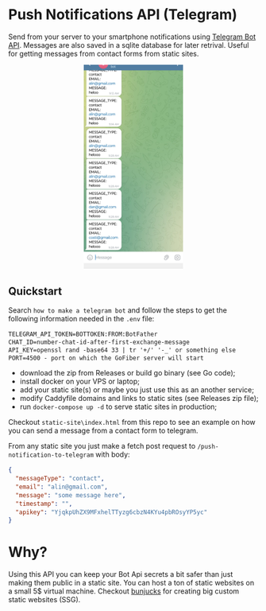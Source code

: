 # Push Notifications API (Telegram)

Send from your server to your smartphone notifications using [Telegram Bot API](https://telegram.org/).
Messages are also saved in a sqlite database for later retrival. Useful for getting messages from contact forms from static sites.

<p align="center">
  <img src="./pics/telegram_messages.jpeg" width="200">
</p>


## Quickstart

Search `how to make a telegram bot` and follow the steps to get the following information needed in the `.env` file:

```shell
TELEGRAM_API_TOKEN=BOTTOKEN:FROM:BotFather
CHAT_ID=number-chat-id-after-first-exchange-message
API_KEY=openssl rand -base64 33 | tr '+/' '-_' or something else
PORT=4500 - port on which the GoFiber server will start
```


- download the zip from Releases or build go binary (see Go code); 
- install docker on your VPS or laptop; 
- add your static site(s) or maybe you just use this as an another service; 
- modify Caddyfile domains and links to static sites (see Releases zip file);
- run `docker-compose up -d` to serve static sites in production;


Checkout `static-site\index.html` from this repo to see an example on how you can send a message from a contact form to telegram.

From any static site you just make a fetch post request to `/push-notification-to-telegram` with body:
```json
{
  "messageType": "contact",
  "email": "alin@gmail.com",
  "message": "some message here",
  "timestamp": "",
  "apikey": "YjqkpUhZX9MFxhelTTyzg6cbzN4KYu4pbROsyYP5yc"
}
```

# Why?

Using this API you can keep your Bot Api secrets a bit safer than just making them public in a static site. You can host a ton of static websites on a small 5$ virtual machine. Checkout [bunjucks](https://github.com/ClimenteA/bunjucks) for creating big custom static websites (SSG).